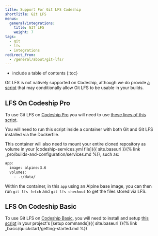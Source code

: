 ```yaml
---
title: Support For Git LFS Codeship
shortTitle: Git LFS
menus:
  general/integrations:
    title: GIT LFS
    weight: 7
tags:
  - git
  - lfs
  - integrations
redirect_from:
  - /general/about/git-lfs/
---
```


* include a table of contents
{:toc}

Git LFS is not natively supported on Codeship, although we do provide [a script](https://github.com/codeship/scripts/blob/master/packages/git-lfs.sh) that may conditionally allow Git LFS to be usable in your builds.

## LFS On Codeship Pro

To use Git LFS on [Codeship Pro](https://codeship.com/features/pro) you will need to use [these lines of this script](https://github.com/codeship/scripts/blob/master/packages/git-lfs.sh#L31-L33).

You will need to run this script inside a container with both Git and Git LFS installed via the Dockerfile.

This container will also need to mount your entire cloned repository as volume in your [codeship-services.yml file]({{ site.baseurl }}{% link _pro/builds-and-configuration/services.md %}), such as:

```bash
app:
  image: alpine:3.6
  volumes:
    - .:/data/
```
Within the container, in this `app` using an Alpine base image, you can then run `git lfs fetch` and `git lfs checkout` to get the files stored via LFS.

## LFS On Codeship Basic

To use Git LFS on [Codeship Basic](https://codeship.com/features/basic), you will need to install and setup [this script](https://github.com/codeship/scripts/blob/master/packages/git-lfs.sh) in your project's [setup commands]({{ site.baseurl }}{% link _basic/quickstart/getting-started.md %})
